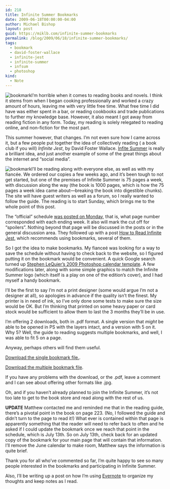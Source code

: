 ```yaml
---
id: 218
title: Infinite Summer Bookmarks
date: 2009-06-18T00:00:00-04:00
author: Michael Bishop
layout: post
guid: https://miklb.com/infinite-summer-bookmarks
permalink: /blog/2009/06/18/infinite-summer-bookmarks/
tags:
  - bookmark
  - david-foster-wallace
  - infinite-jest
  - infinite-summer
  - infsum
  - photoshop
kind:
  - Note
---
```

<p><img src="http://miklb.com/user/files/infsum.jpg" class="right" alt="bookmark" />I’m horrible when it comes to reading books and novels.  I think it stems from when I began cooking professionally and worked a crazy amount of hours, leaving me with very little free time.  What free time I did have was either spent  in a bar, or reading cookbooks and trade publications to further my knowledge base.  However, it also meant I got away from reading fiction in any form.  Today, my reading is solely relegated to reading online, and non-fiction for the most part.</p>

<p>This summer however, that changes.  I’m not even sure how I came across it, but a few people put together the idea of collectively reading ( a book club if you will) <cite>Infinite Jest</cite>, by David Foster Wallace.  <a href="http://infinitesummer.org/">Infite Summer</a> is really a brilliant idea, and just another example of some of the great things about the internet and “social media”.</p>

<p><img src="http://miklb.com/user/files/infsum_bookmark.jpg" class="left" alt="bookmark" />I’ll be reading along with everyone else, as well as with my fiancée.  We ordered our copies a few weeks ago, and it’s been tough to not get started, but one of the premises of Infinite Summer is 75 pages a week, with discussion along the way (the book is 1000 pages, which is how the 75 pages a week idea came about—breaking the book into digestible chunks).  The site will have guest writers as well as a forum, so I really wanted to follow the guide.  The reading is to start Sunday, which brings me to the whole point of this post.</p>

<p>The “official” schedule <a href="http://infinitesummer.org/archives/168">was posted on Monday</a>, that is, what page number corresponded with each ending week.  It also will mark the cut off for “spoilers”.  Nothing beyond that page will be discussed in the posts or in the general discussion area.  They followed up with a post <a href="http://infinitesummer.org/archives/215">How to Read Infinite Jest</a>, which recommends using bookmarks, several of them.</p>

<p>So I got the idea to make bookmarks.  My fianceé was looking for a way to save the schedule without having to check back to the website, so I figured putting it on the bookmark would be convenient.  A quick Google search turned up <a href="http://asnailpace.com/blog/968/">Stephen LeQuier’s 2009 Photoshop calendar template</a>.  A few modifications later, along with some simple graphics to match the Infinite Summer logo (which itself is a play on one of the edition’s cover), and I had myself a handy bookmark.</p>

<p>I’ll be the first to say I’m not a print designer (some would argue I’m not a designer at all), so apologies in advance if the quality isn’t the finest.  My printer is in need of ink, so I’ve only done some tests to make sure the size would be OK.  But I’m thinking that printed on some heavy paper or card stock would be sufficient to allow them to last the 3 months they’ll be in use.</p>

<p>I’m offering 2 downloads, both in .pdf format.  A single version that <em>might</em> be able to be opened in PS with the layers intact, and a version with 5 on it.  Why 5?  Well, the guide to reading suggests multiple bookmarks, and well, I was able to fit 5 on a page.</p>

<p>Anyway, perhaps others will find them useful.</p>

<p><a href="http://miklb.com/user/downloads/infsum_bookmark.pdf">Download the single bookmark file.</a>.</p>

<p><a href="http://miklb.com/user/downloads/5x_infsum_bookmark.pdf">Download the multiple bookmark file</a>.</p>

<p>If you have any problems with the download, or the .pdf, leave a comment and I can see about offering other formats like .jpg.</p>

<p>Oh, and if you haven’t already planned to join the Infinite Summer, it’s not too late to get to the book store and read along with the rest of us.</p>

<p><strong>UPDATE</strong>  Matthew contacted me and reminded me that in the reading guide, there’s a pivotal point in the book on page 223.  (No, I followed the guide and didn’t turn to the page to read it!)  What ever is contained within that page is apparently something that the reader will need to refer back to often and he asked if I could update the bookmark once we reach that point in the schedule, which is July 13th.  So on July 13th, check back for an updated copy of the bookmark for your main page that will contain that information.  I’ll remove the June calendar to make room, Matthew says the information is quite brief.</p>

<p>Thank you for all who’ve commented so far, I’m quite happy to see so many people interested in the bookmarks and participating in Infinite Summer.</p>

<p>Also, I’ll be writing up a post on how I’m using <a href="http://evernote.com/">Evernote</a> to organize my thoughts and keep notes as I read.</p>